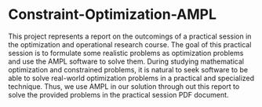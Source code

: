 # Constraint-Optimization-AMPL

This project represents a report on the outcomings of a practical session in the optimization and operational research course. The goal of this practical session is to formulate some realistic problems as optimization problems and use the AMPL software to solve them.
During studying mathematical optimization and constrained problems, it is natural to seek software to be able to solve real-world optimization problems in a practical and specialized technique. Thus, we use AMPL in our solution through out this report to solve the provided problems in the practical session PDF document.
